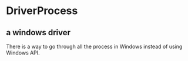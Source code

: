# DriverProcess
## a windows driver 
   There is a way to go through all the process in Windows instead of using Windows API. 
